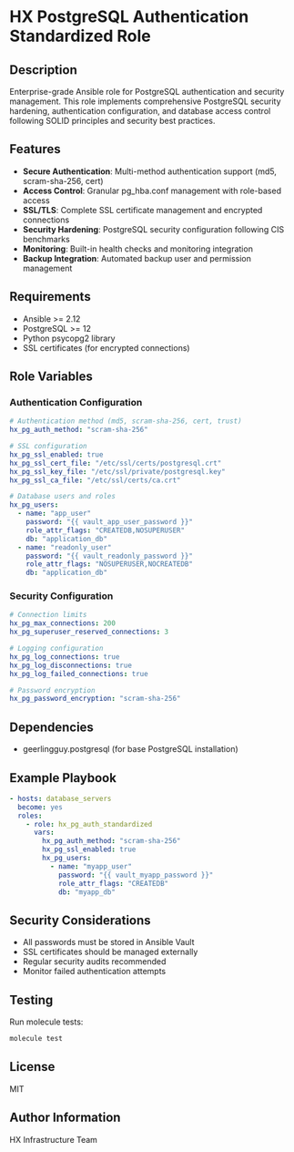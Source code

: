 
# HX PostgreSQL Authentication Standardized Role

## Description

Enterprise-grade Ansible role for PostgreSQL authentication and security management. This role implements comprehensive PostgreSQL security hardening, authentication configuration, and database access control following SOLID principles and security best practices.

## Features

- **Secure Authentication**: Multi-method authentication support (md5, scram-sha-256, cert)
- **Access Control**: Granular pg_hba.conf management with role-based access
- **SSL/TLS**: Complete SSL certificate management and encrypted connections
- **Security Hardening**: PostgreSQL security configuration following CIS benchmarks
- **Monitoring**: Built-in health checks and monitoring integration
- **Backup Integration**: Automated backup user and permission management

## Requirements

- Ansible >= 2.12
- PostgreSQL >= 12
- Python psycopg2 library
- SSL certificates (for encrypted connections)

## Role Variables

### Authentication Configuration
```yaml
# Authentication method (md5, scram-sha-256, cert, trust)
hx_pg_auth_method: "scram-sha-256"

# SSL configuration
hx_pg_ssl_enabled: true
hx_pg_ssl_cert_file: "/etc/ssl/certs/postgresql.crt"
hx_pg_ssl_key_file: "/etc/ssl/private/postgresql.key"
hx_pg_ssl_ca_file: "/etc/ssl/certs/ca.crt"

# Database users and roles
hx_pg_users:
  - name: "app_user"
    password: "{{ vault_app_user_password }}"
    role_attr_flags: "CREATEDB,NOSUPERUSER"
    db: "application_db"
  - name: "readonly_user"
    password: "{{ vault_readonly_password }}"
    role_attr_flags: "NOSUPERUSER,NOCREATEDB"
    db: "application_db"
```

### Security Configuration
```yaml
# Connection limits
hx_pg_max_connections: 200
hx_pg_superuser_reserved_connections: 3

# Logging configuration
hx_pg_log_connections: true
hx_pg_log_disconnections: true
hx_pg_log_failed_connections: true

# Password encryption
hx_pg_password_encryption: "scram-sha-256"
```

## Dependencies

- geerlingguy.postgresql (for base PostgreSQL installation)

## Example Playbook

```yaml
- hosts: database_servers
  become: yes
  roles:
    - role: hx_pg_auth_standardized
      vars:
        hx_pg_auth_method: "scram-sha-256"
        hx_pg_ssl_enabled: true
        hx_pg_users:
          - name: "myapp_user"
            password: "{{ vault_myapp_password }}"
            role_attr_flags: "CREATEDB"
            db: "myapp_db"
```

## Security Considerations

- All passwords must be stored in Ansible Vault
- SSL certificates should be managed externally
- Regular security audits recommended
- Monitor failed authentication attempts

## Testing

Run molecule tests:
```bash
molecule test
```

## License

MIT

## Author Information

HX Infrastructure Team
